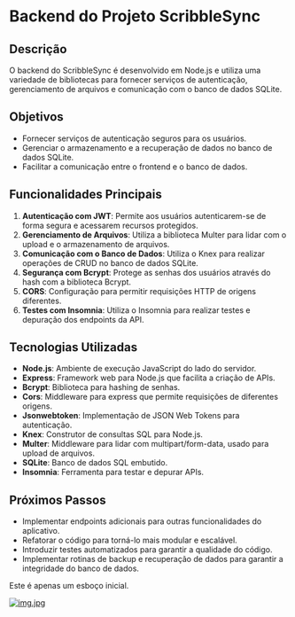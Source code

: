 # Backend do Projeto ScribbleSync

## Descrição
O backend do ScribbleSync é desenvolvido em Node.js e utiliza uma variedade de bibliotecas para fornecer serviços de autenticação, gerenciamento de arquivos e comunicação com o banco de dados SQLite.

## Objetivos
- Fornecer serviços de autenticação seguros para os usuários.
- Gerenciar o armazenamento e a recuperação de dados no banco de dados SQLite.
- Facilitar a comunicação entre o frontend e o banco de dados.

## Funcionalidades Principais
1. **Autenticação com JWT**: Permite aos usuários autenticarem-se de forma segura e acessarem recursos protegidos.
2. **Gerenciamento de Arquivos**: Utiliza a biblioteca Multer para lidar com o upload e o armazenamento de arquivos.
3. **Comunicação com o Banco de Dados**: Utiliza o Knex para realizar operações de CRUD no banco de dados SQLite.
4. **Segurança com Bcrypt**: Protege as senhas dos usuários através do hash com a biblioteca Bcrypt.
5. **CORS**: Configuração para permitir requisições HTTP de origens diferentes.
6. **Testes com Insomnia**: Utiliza o Insomnia para realizar testes e depuração dos endpoints da API.

## Tecnologias Utilizadas
- **Node.js**: Ambiente de execução JavaScript do lado do servidor.
- **Express**: Framework web para Node.js que facilita a criação de APIs.
- **Bcrypt**: Biblioteca para hashing de senhas.
- **Cors**: Middleware para express que permite requisições de diferentes origens.
- **Jsonwebtoken**: Implementação de JSON Web Tokens para autenticação.
- **Knex**: Construtor de consultas SQL para Node.js.
- **Multer**: Middleware para lidar com multipart/form-data, usado para upload de arquivos.
- **SQLite**: Banco de dados SQL embutido.
- **Insomnia**: Ferramenta para testar e depurar APIs.

## Próximos Passos
- Implementar endpoints adicionais para outras funcionalidades do aplicativo.
- Refatorar o código para torná-lo mais modular e escalável.
- Introduzir testes automatizados para garantir a qualidade do código.
- Implementar rotinas de backup e recuperação de dados para garantir a integridade do banco de dados.

Este é apenas um esboço inicial.

[![img.jpg](https://i.postimg.cc/t4ZHWM4c/img.jpg)](https://postimg.cc/Bj0yGND5)
